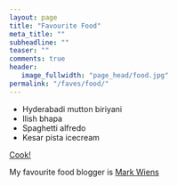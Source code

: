 ```yaml
---
layout: page
title: "Favourite Food"
meta_title: ""
subheadline: ""
teaser: ""
comments: true
header:
   image_fullwidth: "page_head/food.jpg"
permalink: "/faves/food/"
---
```


* Hyderabadi mutton biriyani
* Ilish bhapa
* Spaghetti alfredo
* Kesar pista icecream

[Cook!](https://www.scientificamerican.com/article/food-for-thought-was-cooking-a-pivotal-step-in-human-evolution/)

My favourite food blogger is [Mark Wiens](https://www.youtube.com/c/MarkWiens)